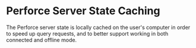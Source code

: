 # Perforce Server State Caching

The Perforce server state is locally cached on the user's computer in order
to speed up query requests, and to better support working in both connected
and offline mode.
 

